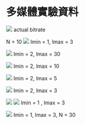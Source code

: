 # 多媒體實驗資料
![](https://i.imgur.com/3HxRuIf.png)
actual bitrate

N = 10
![](https://i.imgur.com/ilBTZKy.png)
lmin = 1, lmax = 3

![](https://i.imgur.com/M91G8Gw.png)
lmin = 2, lmax = 30

![](https://i.imgur.com/O4o0YSu.png)
lmin = 2, lmax = 10

![](https://i.imgur.com/6ONPnaP.png)
lmin = 2, lmax = 5

![](https://i.imgur.com/edyWJXk.png)
lmin = 2, lmax = 3

![](https://i.imgur.com/Kym1qMz.png)
![](https://i.imgur.com/R5yqNbV.png)
lmin = 1 , lmax = 3

![](https://i.imgur.com/0qd2n4x.png)
lmin = 1, lmax = 3, N = 30